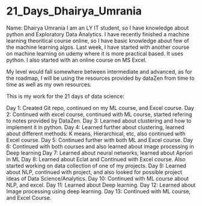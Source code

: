 # 21_Days_Dhairya_Umrania
Name: Dhairya Umrania
I am an LY IT student, so I have knowledge about python and Exploratory Data Analytics. I have recently finished a machine learning theoritical course online, so I have basic knowledge about few of the machine learning algos. Last week, I have started with another course on machine learning on udemy where it is more practical based. It uses python. I also started with an online course on MS Excel.

My level would fall somewhere between intermediate and advanced, as for the roadmap, I will be using the resources provided by dataZen from time to time as well as my own resources.

This is my work for the 21 days of data science:

Day 1: Created Git repo, continued on my ML course, and Excel course.
Day 2: Continued with excel course, continued with ML course, started refering to notes provided by DataZen.
Day 3: Learned about clustering and how to implement it in python.
Day 4: Learned further about clustering, learned about different methods: K means, Hierarchical, etc, also continued with Excel course.
Day 5: Continued further with both ML and Excel course.
Day 6: Continued with both courses and also learned about image processing in Deep learning
Day 7: Learned about neural networks, learned about Apriori in ML
Day 8: Learned about Eclat and Continued with Excel course. Also started working on data collection of one of my projects.
Day 9: Learned about NLP, continued with project, and also looked for possible project ideas of Data Science/Analytics. 
Day 10: Continued with ML course about NLP, and excel.
Day 11: Learned about Deep learning.
Day 12: Learned about Image processing using deep learning.
Day 13: Continued with ML course, and Excel Course.
